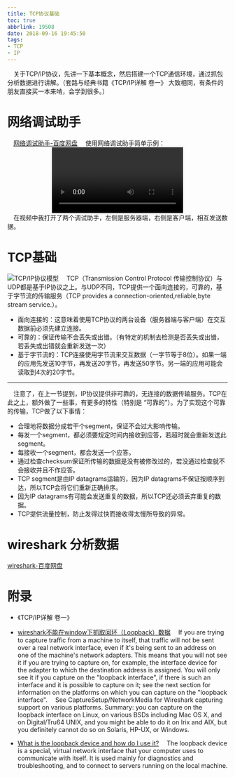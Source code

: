 ```yaml
---
title: TCP协议基础
toc: true
abbrlink: 19508
date: 2018-09-16 19:45:50
tags:
- TCP
- IP
---
```

&emsp;关于TCP/IP协议，先讲一下基本概念，然后搭建一个TCP通信环境，通过抓包分析数据进行讲解。（套路与经典书籍《TCP/IP详解 卷一》 大致相同，有条件的朋友直接买一本来啃，会学到很多。）

# 网络调试助手
&emsp;[网络调试助手-百度网盘](https://pan.baidu.com/s/1XBpeUK9QcA0r90yZkIe6fg)
&emsp;使用网络调试助手简单示例：
<video class="lazy" data-src="https://test-1251805228.cos.ap-guangzhou.myqcloud.com/%20%E7%BD%91%E7%BB%9C%E8%B0%83%E8%AF%95%E5%8A%A9%E6%89%8B-%E6%9C%AC%E5%9C%B0%E5%BC%80%E6%9C%8D%E5%8A%A1%E5%99%A8%E7%AB%AF%E4%B8%8E%E5%AE%A2%E6%88%B7%E7%AB%AF%E8%BF%9B%E8%A1%8C%E9%80%9A%E4%BF%A1.mp4" controls="controls" style="max-width: 100%; display: block; margin-left: auto; margin-right: auto;">
your browser does not support the video tag
</video>
&emsp;在视频中我打开了两个调试助手，左侧是服务器端，右侧是客户端，相互发送数据。


# TCP基础
![TCP/IP协议模型](http://ww1.sinaimg.cn/large/005BIQVbgy1fvi66culs3j30if0d674z.jpg)
&emsp;TCP（Transmission Control Protocol 传输控制协议）与UDP都是基于IP协议之上。与UDP不同，TCP提供一个面向连接的，可靠的，基于字节流的传输服务（TCP provides a connection-oriented,reliable,byte stream service.）。
- 面向连接的：这意味着使用TCP协议的两台设备（服务器端与客户端）在交互数据前必须先建立连接。
- 可靠的：保证传输不会丢失或出错。（有特定的机制去检测是否丢失或出错，若丢失或出错就会重新发送一次）
- 基于字节流的：TCP连接使用字节流来交互数据（一字节等于8位）。如果一端的应用先发送10字节，再发送20字节，再发送50字节。另一端的应用可能会读取到4次的20字节。

---

&emsp;注意了，在上一节提到，IP协议提供非可靠的，无连接的数据传输服务。TCP在此之上，额外做了一些事，有更多的特性（特别是 “可靠的”）。为了实现这个可靠的传输，TCP做了以下事情：
- 合理地将数据分成若干个segment，保证不会过大影响传输。
- 每发一个segment，都必须要规定时间内接收到应答，若超时就会重新发送此segment。
- 每接收一个segment，都会发送一个应答。
- 通过检查checksum保证所传输的数据是没有被修改过的，若没通过检查就不会接收并且不作应答。
- TCP segment是由IP datagrams运输的，因为IP datagrams不保证按顺序到达，所以TCP会将它们重新正确排序。
- 因为IP datagrams有可能会发送重复的数据，所以TCP还必须丢弃重复的数据。
- TCP提供流量控制，防止发得过快而接收得太慢所导致的异常。


# wireshark 分析数据
[wireshark-百度网盘](https://pan.baidu.com/s/17TVX8fxuVopEGAo6sf90Lg)
# 附录
- 《TCP/IP详解 卷一》

- [wireshark不能在window下抓取回环（Loopback）数据](https://wiki.wireshark.org/CaptureSetup/Loopback)
&emsp;If you are trying to capture traffic from a machine to itself, that traffic will not be sent over a real network interface, even if it's being sent to an address on one of the machine's network adapters. This means that you will not see it if you are trying to capture on, for example, the interface device for the adapter to which the destination address is assigned. You will only see it if you capture on the "loopback interface", if there is such an interface and it is possible to capture on it; see the next section for information on the platforms on which you can capture on the "loopback interface".
&emsp;See CaptureSetup/NetworkMedia for Wireshark capturing support on various platforms. Summary: you can capture on the loopback interface on Linux, on various BSDs including Mac OS X, and on Digital/Tru64 UNIX, and you might be able to do it on Irix and AIX, but you definitely cannot do so on Solaris, HP-UX, or Windows.

- [What is the loopback device and how do I use it?](https://askubuntu.com/questions/247625/what-is-the-loopback-device-and-how-do-i-use-it)
&emsp;The loopback device is a special, virtual network interface that your computer uses to communicate with itself. It is used mainly for diagnostics and troubleshooting, and to connect to servers running on the local machine.
